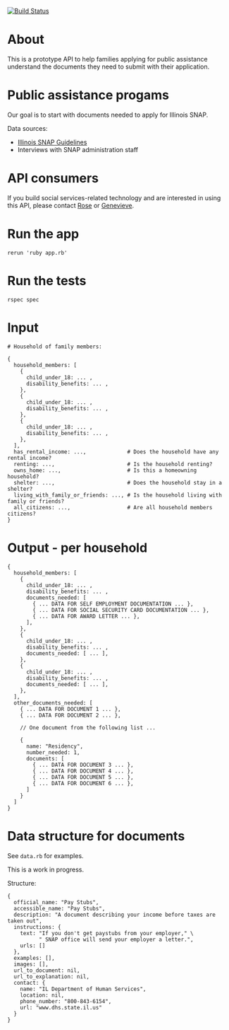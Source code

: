 [![Build Status](https://travis-ci.org/mRelief/documents_api.svg)](https://travis-ci.org/mRelief/documents_api)

# About

This is a prototype API to help families applying for public assistance understand the documents they need to submit with their application.

# Public assistance progams

Our goal is to start with documents needed to apply for Illinois SNAP.

Data sources:

+ [Illinois SNAP Guidelines](http://www.dhs.state.il.us/OneNetLibrary/27897/documents/Brochures/124D.pdf)
+ Interviews with SNAP administration staff

# API consumers

If you build social services-related technology and are interested in using this API, please contact [Rose](mailto:rose@mrelief.com) or [Genevieve](mailto:genevieve@mrelief.com).

# Run the app

```
rerun 'ruby app.rb'
```

# Run the tests

```
rspec spec
```

# Input

```
# Household of family members:

{
  household_members: [
    {
      child_under_18: ... ,
      disability_benefits: ... ,
    },
    {
      child_under_18: ... ,
      disability_benefits: ... ,
    },
    {
      child_under_18: ... ,
      disability_benefits: ... ,
    },
  ],
  has_rental_income: ...,             # Does the household have any rental income?
  renting: ...,                       # Is the household renting?
  owns_home: ...,                     # Is this a homeowning household?
  shelter: ...,                       # Does the household stay in a shelter?
  living_with_family_or_friends: ..., # Is the household living with family or friends?
  all_citizens: ...,                  # Are all household members citizens?
}
```


# Output - per household

```
{
  household_members: [
    {
      child_under_18: ... ,
      disability_benefits: ... ,
      documents_needed: [
        { ... DATA FOR SELF EMPLOYMENT DOCUMENTATION ... },
        { ... DATA FOR SOCIAL SECURITY CARD DOCUMENTATION ... },
        { ... DATA FOR AWARD LETTER ... },
      ],
    },
    {
      child_under_18: ... ,
      disability_benefits: ... ,
      documents_needed: [ ... ],
    },
    {
      child_under_18: ... ,
      disability_benefits: ... ,
      documents_needed: [ ... ],
    },
  ],
  other_documents_needed: [
    { ... DATA FOR DOCUMENT 1 ... },
    { ... DATA FOR DOCUMENT 2 ... },

    // One document from the following list ...

    {
      name: "Residency",
      number_needed: 1,
      documents: [
        { ... DATA FOR DOCUMENT 3 ... },
        { ... DATA FOR DOCUMENT 4 ... },
        { ... DATA FOR DOCUMENT 5 ... },
        { ... DATA FOR DOCUMENT 6 ... },
      ]
    }
  ]
}
```

# Data structure for documents

See `data.rb` for examples.

This is a work in progress.

Structure:

```
{
  official_name: "Pay Stubs",
  accessible_name: "Pay Stubs",
  description: "A document describing your income before taxes are taken out",
  instructions: {
    text: "If you don't get paystubs from your employer," \
          " SNAP office will send your employer a letter.",
    urls: []
  },
  examples: [],
  images: [],
  url_to_document: nil,
  url_to_explanation: nil,
  contact: {
    name: "IL Department of Human Services",
    location: nil,
    phone_number: "800-843-6154",
    url: "www.dhs.state.il.us"
  }
}
```
